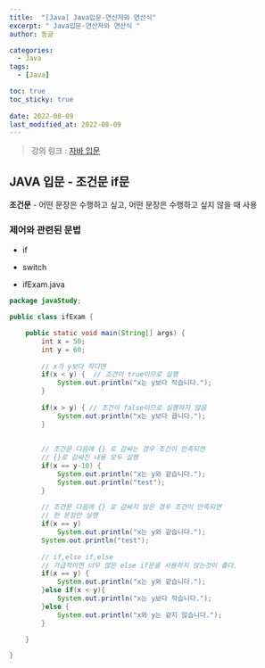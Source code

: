 ```yaml
---
title:  "[Java] Java입문-연산자와 연산식"
excerpt: " Java입문-연산자와 연산식 "
author: 동글

categories:
  - Java
tags:
  - [Java]

toc: true
toc_sticky: true
 
date: 2022-08-09
last_modified_at: 2022-08-09
---
```


> 강의 링크 : [자바 입문](https://programmers.co.kr/learn/courses/5)

## JAVA 입문 - 조건문 if문

**조건문** - 어떤 문장은 수행하고 싶고, 어떤 문장은 수행하고 싶지 않을 때 사용

### **제어와 관련된 문법**

- if
- switch

- ifExam.java

```java
package javaStudy;

public class ifExam {

	public static void main(String[] args) {
		int x = 50;
		int y = 60;
		
		// x가 y보다 작다면
		if(x < y) {  // 조건이 true이므로 실행
			System.out.println("x는 y보다 작습니다."); 
		}
		
		if(x > y) { // 조건이 false이므로 실행하지 않음
			System.out.println("x는 y보다 큽니다.");
		}
		
		
		// 조건문 다음에 {} 로 감싸는 경우 조건이 만족되면 
		// {}로 감싸진 내용 모두 실행
		if(x == y-10) {
			System.out.println("x는 y와 같습니다.");
			System.out.println("test");
		}
		
		// 조건문 다음에 {} 로 감싸지 않은 경우 조건이 만족되면
		// 한 문장만 실행
		if(x == y)
			System.out.println("x는 y와 같습니다.");
		System.out.println("test");
		
		// if,else if,else
		// 가급적이면 너무 많은 else if문을 사용하지 않는것이 좋다.
		if(x == y) {
			System.out.println("x는 y와 같습니다.");
		}else if(x < y){
			System.out.println("x는 y보다 작습니다.");
		}else {
			System.out.println("x와 y는 같지 않습니다.");
		}

	}

}
```